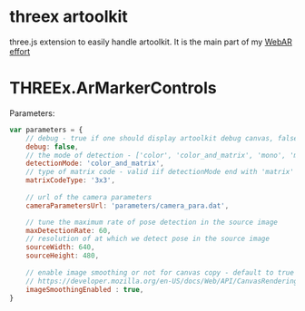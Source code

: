 # threex artoolkit
three.js extension to easily handle artoolkit.
It is the main part of my [WebAR effort](http://github.com/jeromeetienne/webAR)



# THREEx.ArMarkerControls 

Parameters:

```javascript
var parameters = {
	// debug - true if one should display artoolkit debug canvas, false otherwise
	debug: false,
	// the mode of detection - ['color', 'color_and_matrix', 'mono', 'mono_and_matrix']
	detectionMode: 'color_and_matrix',
	// type of matrix code - valid iif detectionMode end with 'matrix' - [3x3, 3x3_HAMMING63, 3x3_PARITY65, 4x4, 4x4_BCH_13_9_3, 4x4_BCH_13_5_5]
	matrixCodeType: '3x3',
	
	// url of the camera parameters
	cameraParametersUrl: 'parameters/camera_para.dat',

	// tune the maximum rate of pose detection in the source image
	maxDetectionRate: 60,
	// resolution of at which we detect pose in the source image
	sourceWidth: 640,
	sourceHeight: 480,
	
	// enable image smoothing or not for canvas copy - default to true
	// https://developer.mozilla.org/en-US/docs/Web/API/CanvasRenderingContext2D/imageSmoothingEnabled
	imageSmoothingEnabled : true,
}
```
